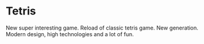 # Tetris
New super interesting game. Reload of classic tetris game. New generation. Modern design, high technologies and a lot of fun.
